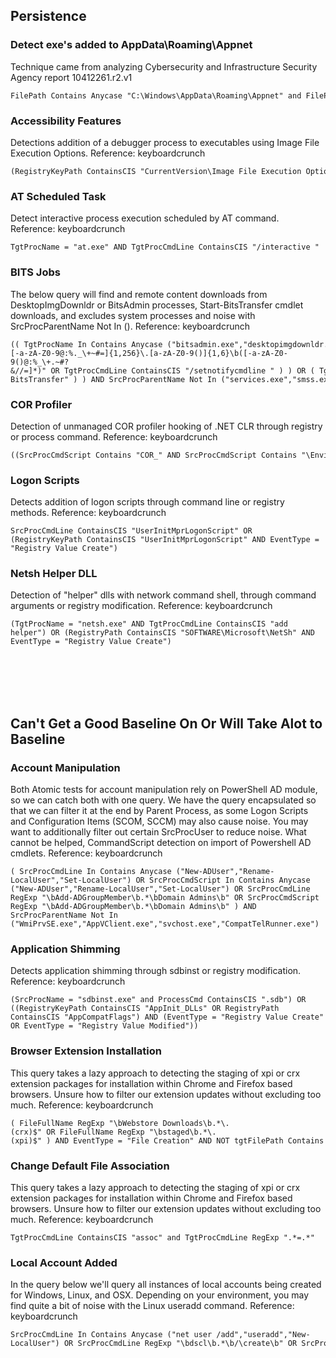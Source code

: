 ## Persistence

### Detect exe's added to AppData\Roaming\Appnet

Technique came from analyzing Cybersecurity and Infrastructure Security Agency report 10412261.r2.v1

```
FilePath Contains Anycase "C:\Windows\AppData\Roaming\Appnet" and FilePath Contains Anycase ".exe"
```


### Accessibility Features

Detections addition of a debugger process to executables using Image File Execution Options.
Reference: keyboardcrunch

```
(RegistryKeyPath ContainsCIS "CurrentVersion\Image File Execution Options" AND RegistryKeyPath ContainsCIS ".exe\Debugger") AND (EventType = "Registry Value Create" OR EventType = "Registry Key Create")
```

### AT Scheduled Task

Detect interactive process execution scheduled by AT command.
Reference: keyboardcrunch

```
TgtProcName = "at.exe" AND TgtProcCmdLine ContainsCIS "/interactive "
```

### BITS Jobs

The below query will find and remote content downloads from DesktopImgDownldr or BitsAdmin processes, Start-BitsTransfer cmdlet downloads, and excludes system processes and noise with SrcProcParentName Not In ().
Reference: keyboardcrunch

```
(( TgtProcName In Contains Anycase ("bitsadmin.exe","desktopimgdownldr.exe") AND ( TgtProcCmdLine RegExp "https?:\/\/(www\.)?[-a-zA-Z0-9@:%._\+~#=]{1,256}\.[a-zA-Z0-9()]{1,6}\b([-a-zA-Z0-9()@:%_\+.~#?&//=]*)" OR TgtProcCmdLine ContainsCIS "/setnotifycmdline " ) ) OR ( TgtProcName = "powershell.exe" AND TgtProcCmdLine ContainsCIS "Start-BitsTransfer" ) ) AND SrcProcParentName Not In ("services.exe","smss.exe","wininit.exe") AND NOT SrcProcPublisher = "LENOVO"
```

### COR Profiler

Detection of unmanaged COR profiler hooking of .NET CLR through registry or process command.
Reference: keyboardcrunch

```
((SrcProcCmdScript Contains "COR_" AND SrcProcCmdScript Contains "\Environment")  OR RegistryKeyPath Contains "COR_PROFILER_PATH" OR SrcProcCmdScript Contains "$env:COR_") AND NOT srcProcCmdLine Contains Anycase "stackify"
```

### Logon Scripts

Detects addition of logon scripts through command line or registry methods.
Reference: keyboardcrunch

```
SrcProcCmdLine ContainsCIS "UserInitMprLogonScript" OR (RegistryKeyPath ContainsCIS "UserInitMprLogonScript" AND EventType = "Registry Value Create")
```

### Netsh Helper DLL

Detection of "helper" dlls with network command shell, through command arguments or registry modification.
Reference: keyboardcrunch

```
(TgtProcName = "netsh.exe" AND TgtProcCmdLine ContainsCIS "add helper") OR (RegistryPath ContainsCIS "SOFTWARE\Microsoft\NetSh" AND EventType = "Registry Value Create")
```





<br><br><br><br>
## Can't Get a Good Baseline On Or Will Take Alot to Baseline

### Account Manipulation

Both Atomic tests for account manipulation rely on PowerShell AD module, so we can catch both with one query. We have the query encapsulated so that we can filter it at the end by Parent Process, as some Logon Scripts and Configuration Items (SCOM, SCCM) may also cause noise. You may want to additionally filter out certain SrcProcUser to reduce noise. What cannot be helped, CommandScript detection on import of Powershell AD cmdlets.
Reference: keyboardcrunch

```
( SrcProcCmdLine In Contains Anycase ("New-ADUser","Rename-LocalUser","Set-LocalUser") OR SrcProcCmdScript In Contains Anycase ("New-ADUser","Rename-LocalUser","Set-LocalUser") OR SrcProcCmdLine RegExp "\bAdd-ADGroupMember\b.*\bDomain Admins\b" OR SrcProcCmdScript RegExp "\bAdd-ADGroupMember\b.*\bDomain Admins\b" ) AND SrcProcParentName Not In ("WmiPrvSE.exe","AppVClient.exe","svchost.exe","CompatTelRunner.exe")
```

### Application Shimming

Detects application shimming through sdbinst or registry modification.
Reference: keyboardcrunch

```
(SrcProcName = "sdbinst.exe" and ProcessCmd ContainsCIS ".sdb") OR ((RegistryKeyPath ContainsCIS "AppInit_DLLs" OR RegistryPath  ContainsCIS "AppCompatFlags") AND (EventType = "Registry Value Create" OR EventType = "Registry Value Modified"))
```

### Browser Extension Installation

This query takes a lazy approach to detecting the staging of xpi or crx extension packages for installation within Chrome and Firefox based browsers. Unsure how to filter our extension updates without excluding too much.
Reference: keyboardcrunch

```
( FileFullName RegExp "\bWebstore Downloads\b.*\.(crx)$" OR FileFullName RegExp "\bstaged\b.*\.(xpi)$" ) AND EventType = "File Creation" AND NOT tgtFilePath Contains Anycase "sentinelone_visibility"
```

### Change Default File Association

This query takes a lazy approach to detecting the staging of xpi or crx extension packages for installation within Chrome and Firefox based browsers. Unsure how to filter our extension updates without excluding too much.
Reference: keyboardcrunch

```
TgtProcCmdLine ContainsCIS "assoc" and TgtProcCmdLine RegExp ".*=.*"
```

### Local Account Added

In the query below we'll query all instances of local accounts being created for Windows, Linux, and OSX. Depending on your environment, you may find quite a bit of noise with the Linux useradd command.
Reference: keyboardcrunch

```
SrcProcCmdLine In Contains Anycase ("net user /add","useradd","New-LocalUser") OR SrcProcCmdLine RegExp "\bdscl\b.*\b/\create\b" OR SrcProcCmdLine RegExp "\bnet localgroup administrators\b.*\b\/add\b"
```
